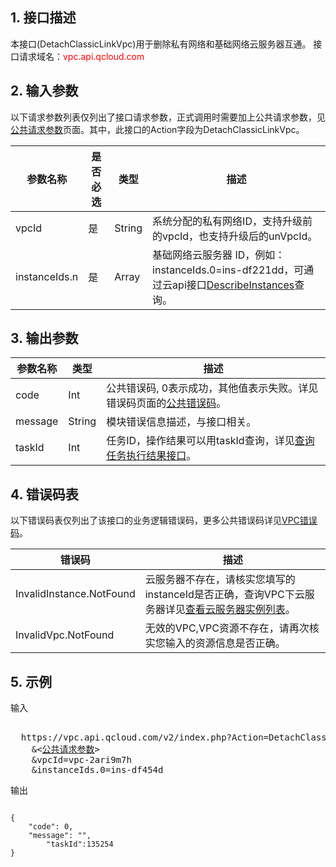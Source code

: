 ## 1. 接口描述

本接口(DetachClassicLinkVpc)用于删除私有网络和基础网络云服务器互通。
接口请求域名：<font style="color:red">vpc.api.qcloud.com</font>

 

## 2. 输入参数
 以下请求参数列表仅列出了接口请求参数，正式调用时需要加上公共请求参数，见<a href="https://intl.cloud.tencent.com/doc/api/372/4153" title="公共请求参数">公共请求参数</a>页面。其中，此接口的Action字段为DetachClassicLinkVpc。

| 参数名称 | 是否必选  | 类型 | 描述 |
|---------|---------|---------|---------|
| vpcId | 是 | String | 系统分配的私有网络ID，支持升级前的vpcId，也支持升级后的unVpcId。 |
| instanceIds.n | 是 | Array | 基础网络云服务器 ID，例如：instanceIds.0=ins-df221dd，可通过云api接口<a href="https://intl.cloud.tencent.com/doc/api/229/831" title="查看实例列表">DescribeInstances</a>查询。 |


## 3. 输出参数

| 参数名称 | 类型 | 描述 |
|---------|---------|---------|
| code | Int | 公共错误码, 0表示成功，其他值表示失败。详见错误码页面的<a href="https://intl.cloud.tencent.com/document/product/377/8946">公共错误码</a>。 |
| message | String | 模块错误信息描述，与接口相关。|
| taskId | Int | 任务ID，操作结果可以用taskId查询，详见<a href="https://intl.cloud.tencent.com/doc/api/245/%e6%9f%a5%e8%af%a2%e4%bb%bb%e5%8a%a1%e6%89%a7%e8%a1%8c%e7%bb%93%e6%9e%9c%e6%8e%a5%e5%8f%a3">查询任务执行结果接口</a>。|

 ## 4. 错误码表
 以下错误码表仅列出了该接口的业务逻辑错误码，更多公共错误码详见<a href="https://intl.cloud.tencent.com/doc/api/245/4924" title="VPC错误码">VPC错误码</a>。

| 错误码 | 描述 |
|---------|---------|
| InvalidInstance.NotFound | 云服务器不存在，请核实您填写的instanceId是否正确，查询VPC下云服务器详见<a href="https://intl.cloud.tencent.com/doc/api/229/831" title="查看云服务器实例列表">查看云服务器实例列表</a>。 |
| InvalidVpc.NotFound | 无效的VPC,VPC资源不存在，请再次核实您输入的资源信息是否正确。 |

## 5. 示例

输入
<pre>

  https://vpc.api.qcloud.com/v2/index.php?Action=DetachClassicLinkVpc
	&<<a href="https://intl.cloud.tencent.com/doc/api/229/6976">公共请求参数</a>>
	&vpcId=vpc-2ari9m7h
	&instanceIds.0=ins-df454d
</pre>

输出
```

{
    "code": 0,
    "message": "",
		"taskId":135254
}

```

